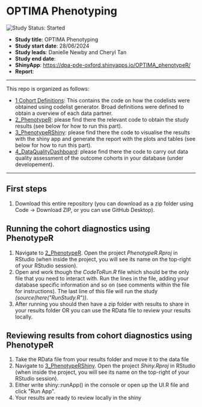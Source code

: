 # OPTIMA Phenotyping
<img src="https://img.shields.io/badge/Study%20Status-Started-blue.svg" alt="Study Status: Started">

- **Study title**: OPTIMA Phenotyping
- **Study start date**: 28/06/2024
- **Study leads**: Danielle Newby and Cheryl Tan
- **Study end date**:
- **ShinyApp**: https://dpa-pde-oxford.shinyapps.io/OPTIMA_phenotypeR/
- **Report**:

---

This repo is organized as follows:
- [1 Cohort Definitions](https://github.com/oxford-pharmacoepi/OPTIMA_PhenotypeR/tree/main/1_CohortDefinitions): This contains the code on how the codelists were obtained using codelist generator. Broad definitions were defined to obtain a overview of each data partner.
- [2_PhenotypeR](https://github.com/oxford-pharmacoepi/OPTIMA_PhenotypeR/tree/main/2_PhenotypeR): please find there the relevant code to obtain the study results (see below for how to run this part).
- [3_PhenotypeRShiny](https://github.com/oxford-pharmacoepi/OPTIMA_PhenotypeR/tree/main/3_PhenotypeRShiny): please find there the code to visualise the results with the shiny app and generate the report with the plots and tables (see below for how to run this part).
- [4_DataQualityDashboard](https://github.com/oxford-pharmacoepi/OPTIMA_PhenotypeR/tree/main/4_DataQualityDashboard): please find there the code to carry out data quality assessment of the outcome cohorts in your database (under developement).

---

## First steps
1) Download this entire repository (you can download as a zip folder using Code -> Download ZIP, or you can use GitHub Desktop). 

## Running the cohort diagnostics using PhenotypeR
1) Navigate to [2_PhenotypeR](https://github.com/oxford-pharmacoepi/OPTIMA_PhenotypeR/tree/main/2_PhenotypeR). Open the project <i>PhenotypeR.Rproj</i> in RStudio (when inside the project, you will see its name on the top-right of your RStudio session).
2) Open and work though the <i>CodeToRun.R</i> file which should be the only file that you need to interact with. Run the lines in the file, adding your database specific information and so on (see comments within the file for instructions). The last line of this file will run the study <i>(source(here("RunStudy.R"))</i>.     
3) After running you should then have a zip folder with results to share in your results folder OR you can use the RData file to review your results locally.

## Reviewing results from cohort diagnostics using PhenotypeR
1) Take the RData file from your results folder and move it to the data file 
2) Navigate to [3_PhenotypeRShiny](https://github.com/oxford-pharmacoepi/OPTIMA_PhenotypeR/tree/main/3_PhenotypeRShiny). Open the project <i>Shiny.Rproj</i> in RStudio (when inside the project, you will see its name on the top-right of your RStudio session).
3) Either write shiny::runApp() in the console or open up the UI.R file and click "Run App".
4) Your results are ready to review locally in the shiny
